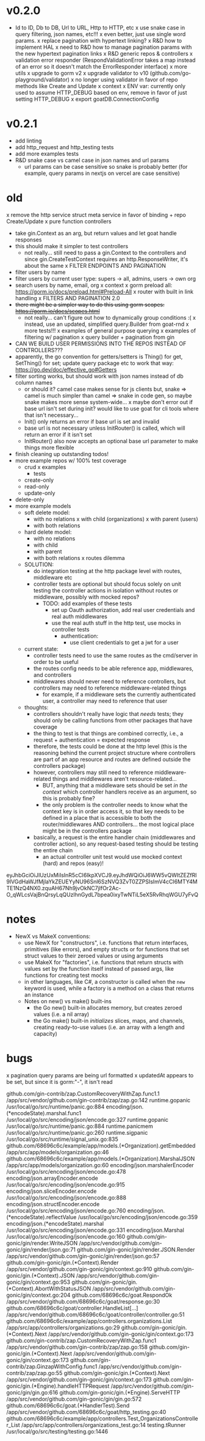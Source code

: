 
# v0.2.0
- Id to ID, Db to DB, Url to URL, Http to HTTP, etc
x use snake case in query filtering, json names, etc!!!
  x even better, just use single word params.
x replace pagination with hypertext linking?
  x R&D how to implement HAL
  x need to R&D how to manage pagination params with the new hypertext pagination links
x R&D generic repos & controllers
x validation error responder (RespondValidationError takes a map instead of an error so it doesn't match the ErrorResponder interface)
x more utils
x upgrade to gorm v2
x upgrade validator to v10 (github.com/go-playground/validator)
  x no longer using validator in favor of repo methods like Create and Update
x context
x ENV var: currently only used to assume HTTP_DEBUG based on env, remove in favor of just setting HTTP_DEBUG
x export goatDB.ConnectionConfig

# v0.2.1
- add linting
- add http_request and http_testing tests
- add more examples tests
- R&D snake case vs camel case in json names and url params
  - url params can be case sensitive so snake is probably better (for example, query params in nextjs on vercel are case sensitive)

# old
x remove the http service struct meta service in favor of binding + repo Create/Update
x pure function controllers
  - take gin.Context as an arg, but return values and let goat handle responses
  - this should make it simpler to test controllers
    - not really... still need to pass a gin.Context to the controllers and since gin.CreateTestContext requires an http.ResponseWriter, it's about the same
x FILTER ENDPOINTS AND PAGINATION
  - filter users by name
  - filter users by current user type: supers -> all, admins, users -> own org
  - search users by name, email, org
x context
x gorm preload all: https://gorm.io/docs/preload.html#Preload-All
x router with built in link handling
x FILTERS AND PAGINATION 2.0
  - ~~there might be a simpler way to do this using gorm scopes: https://gorm.io/docs/scopes.html~~
    - not really... can't figure out how to dynamically group conditions :(
  x instead, use an updated, simplified query.Builder from goat-rnd
    x more tests!!!
    x examples of general purpose querying
    x examples of filtering w/ pagination
    x query builder + pagination from gin
- CAN WE BUILD USER PERMISSIONS INTO THE REPOS INSTEAD OF CONTROLLERS???
- apparently, the go convention for getters/setters is Thing() for get, SetThing() for set; update query package etc to work that way: https://go.dev/doc/effective_go#Getters
- filter sorting works, but should work with json names instead of db column names
  - or should it? camel case makes sense for js clients but, snake => camel is much simpler than camel => snake in code gen, so maybe snake makes more sense system-wide...
x maybe don't error out if base url isn't set during init?  would like to use goat for cli tools where that isn't necessary...
  - Init() only returns an error if base url is set and invalid
  - base url is not necessary unless InitRouter() is called, which will return an error if it isn't set
  - InitRouter() also now accepts an optional base url parameter to make things more flexible
- finish cleaning up outstanding todos!
- more example repos w/ 100% test coverage
  - crud
    x examples
    - tests
  - create-only
  - read-only
  - update-only
- delete-only
- more example models
  - soft delete model:
    - with no relations
    x with child (organizations)
    x with parent (users)
    - with both relations
  - hard delete model:
    - with no relations
    - with child
    - with parent
    - with both relations
x routes dilemma
  - SOLUTION:
    - do integration testing at the http package level with routes, middleware etc
    - controller tests are optional but should focus solely on unit testing the controller actions in isolation without routes or middleware, possibly with mocked repos?
      - TODO: add examples of these tests
        - set up Oauth authorization, add real user credentials and real auth middlewares
        - use the real auth stuff in the http test, use mocks in controller tests
          - authentication:
            - use client credentials to get a jwt for a user
  - current state:
    - controller tests need to use the same routes as the cmd/server in order to be useful
    - the routes config needs to be able reference app, middlewares, and controllers
    - middlewares should never need to reference controllers, but controllers may need to reference middleware-related things
      - for example, if a middleware sets the currently authenticated user, a controller may need to reference that user
  - thoughts:
    - controllers shouldn't really have logic that _needs_ tests; they should only be calling functions from other packages that have coverage
    - the thing to test is that things are combined correctly, i.e., a request + authentication = expected response
    - therefore, the tests could be done at the http level (this is the reasoning behind the current project structure where controllers are part of an app resource and routes are defined outside the controllers package)
    - however, controllers may still need to reference middleware-related things and middlewares aren't resource-related...
      - BUT, anything that a middleware sets should be set _in the context_ which controller handlers receive as an argument, so this is probably fine?
      - the only problem is the controller needs to know what the context key is in order access it, so that key needs to be defined in a place that is accessible to both the router/middlewares AND controllers... the most logical place might be in the controllers package
    - basically, a request is the entire handler chain (middlewares and controller action), so any request-based testing should be testing the entire chain
      - an actual controller unit test would use mocked context (hard) and repos (easy)!





eyJhbGciOiJIUzUxMiIsInR5cCI6IkpXVCJ9.eyJhdWQiOiJ6WW5vQWItZEZfRl9lVGdHaWJfMjlaYkZEUEYyNU96Snl6SzNVQ3ZvT0ZZPSIsImV4cCI6MTY4MTE1NzQ4NX0.zquAH67Nh9jvOkNC7jlfOr2Ac-O_qWLcsVajBnQrsyLqQUzlhnGydL7bpea0ixyTwNTiL5eX5RvRhqWGU7yFvQ
# notes
- NewX vs MakeX conventions: 
  - use NewX for "constructors", i.e. functions that return interfaces, primitives (like errors), and empty structs or for functions that set struct values to their zeroed values or using arguments
  - use MakeX for "factories", i.e. functions that return structs with values set by the function itself instead of passed args, like functions for creating test mocks
  - in other languages, like C#, a constructor is called when the `new` keyword is used, while a factory is a method on a class that returns an instance
  - Notes on new() vs make() built-ins
    - the Go new() built-in allocates memory, but creates zeroed values (i.e. a nil array)
    - the Go make() built-in _initializes_ slices, maps, and channels, creating ready-to-use values (i.e. an array with a length and capacity)


# bugs
x pagination query params are being url formatted
x updatedAt appears to be set, but since it is gorm:"-", it isn't read

github.com/gin-contrib/zap.CustomRecoveryWithZap.func1.1
/app/src/vendor/github.com/gin-contrib/zap/zap.go:142
runtime.gopanic
/usr/local/go/src/runtime/panic.go:884
encoding/json.(*encodeState).marshal.func1
/usr/local/go/src/encoding/json/encode.go:327
runtime.gopanic
/usr/local/go/src/runtime/panic.go:884
runtime.panicmem
/usr/local/go/src/runtime/panic.go:260
runtime.sigpanic
/usr/local/go/src/runtime/signal_unix.go:835
github.com/68696c6c/example/app/models.(*Organization).getEmbedded
/app/src/app/models/organization.go:46
github.com/68696c6c/example/app/models.(*Organization).MarshalJSON
/app/src/app/models/organization.go:60
encoding/json.marshalerEncoder
/usr/local/go/src/encoding/json/encode.go:478
encoding/json.arrayEncoder.encode
/usr/local/go/src/encoding/json/encode.go:915
encoding/json.sliceEncoder.encode
/usr/local/go/src/encoding/json/encode.go:888
encoding/json.structEncoder.encode
/usr/local/go/src/encoding/json/encode.go:760
encoding/json.(*encodeState).reflectValue
/usr/local/go/src/encoding/json/encode.go:359
encoding/json.(*encodeState).marshal
/usr/local/go/src/encoding/json/encode.go:331
encoding/json.Marshal
/usr/local/go/src/encoding/json/encode.go:160
github.com/gin-gonic/gin/render.WriteJSON
/app/src/vendor/github.com/gin-gonic/gin/render/json.go:71
github.com/gin-gonic/gin/render.JSON.Render
/app/src/vendor/github.com/gin-gonic/gin/render/json.go:57
github.com/gin-gonic/gin.(*Context).Render
/app/src/vendor/github.com/gin-gonic/gin/context.go:910
github.com/gin-gonic/gin.(*Context).JSON
/app/src/vendor/github.com/gin-gonic/gin/context.go:953
github.com/gin-gonic/gin.(*Context).AbortWithStatusJSON
/app/src/vendor/github.com/gin-gonic/gin/context.go:204
github.com/68696c6c/goat.RespondOk
/app/src/vendor/github.com/68696c6c/goat/response.go:30
github.com/68696c6c/goat/controller.HandleList[...]
/app/src/vendor/github.com/68696c6c/goat/controller/controller.go:51
github.com/68696c6c/example/app/controllers.organizations.List
/app/src/app/controllers/organizations.go:29
github.com/gin-gonic/gin.(*Context).Next
/app/src/vendor/github.com/gin-gonic/gin/context.go:173
github.com/gin-contrib/zap.CustomRecoveryWithZap.func1
/app/src/vendor/github.com/gin-contrib/zap/zap.go:158
github.com/gin-gonic/gin.(*Context).Next
/app/src/vendor/github.com/gin-gonic/gin/context.go:173
github.com/gin-contrib/zap.GinzapWithConfig.func1
/app/src/vendor/github.com/gin-contrib/zap/zap.go:55
github.com/gin-gonic/gin.(*Context).Next
/app/src/vendor/github.com/gin-gonic/gin/context.go:173
github.com/gin-gonic/gin.(*Engine).handleHTTPRequest
/app/src/vendor/github.com/gin-gonic/gin/gin.go:616
github.com/gin-gonic/gin.(*Engine).ServeHTTP
/app/src/vendor/github.com/gin-gonic/gin/gin.go:572
github.com/68696c6c/goat.(*HandlerTest).Send
/app/src/vendor/github.com/68696c6c/goat/http_testing.go:40
github.com/68696c6c/example/app/controllers.Test_OrganizationsController_List
/app/src/app/controllers/organizations_test.go:14
testing.tRunner
/usr/local/go/src/testing/testing.go:1446
